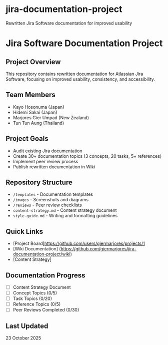 # jira-documentation-project
Rewritten Jira Software documentation for improved usability

# Jira Software Documentation Project

## Project Overview
This repository contains rewritten documentation for Atlassian Jira Software, 
focusing on improved usability, consistency, and accessibility.

## Team Members
- Kayo Hosonuma (Japan)
- Hidemi Sakai (Japan)
- Marjores Gier Umpad (New Zealand)
- Tun Tun Aung (Thailand)

## Project Goals
- Audit existing Jira documentation
- Create 30+ documentation topics (3 concepts, 20 tasks, 5+ references)
- Implement peer review process
- Publish rewritten documentation in Wiki

## Repository Structure
- `/templates` - Documentation templates
- `/images` - Screenshots and diagrams
- `/reviews` - Peer review checklists
- `content-strategy.md` - Content strategy document
- `style-guide.md` - Writing and formatting guidelines

## Quick Links
- [Project Board]https://github.com/users/giermarjores/projects/1
- [Wiki Documentation] (https://github.com/giermarjores/jira-documentation-project/wiki)
- [Content Strategy]


## Documentation Progress
- [ ] Content Strategy Document
- [ ] Concept Topics (0/5)
- [ ] Task Topics (0/20)
- [ ] Reference Topics (0/5)
- [ ] Peer Reviews Completed (0/30)

## Last Updated
23 October 2025
